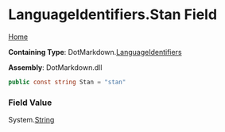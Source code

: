 <a name="_top"></a>

# LanguageIdentifiers\.Stan Field

[Home](../../../README.md#_top)

**Containing Type**: DotMarkdown\.[LanguageIdentifiers](../README.md#_top)

**Assembly**: DotMarkdown\.dll

```csharp
public const string Stan = "stan"
```

### Field Value

System\.[String](https://docs.microsoft.com/en-us/dotnet/api/system.string)